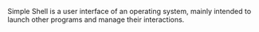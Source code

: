 Simple Shell is a user interface of an operating system, mainly intended to launch other programs and manage their interactions.
